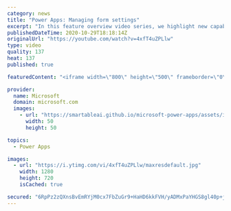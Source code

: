 ```yaml
---
category: news
title: "Power Apps: Managing form settings"
excerpt: "In this feature overview video series, we highlight new capabilities included in the latest update to Microsoft Power Apps.  Improvements to Microsoft Power Apps for managing form settings and events allow users to set various features on a form in the new modern designer.   Get the most out of Power"
publishedDateTime: 2020-10-29T18:18:14Z
originalUrl: "https://youtube.com/watch?v=4xfT4uZPLlw"
type: video
quality: 137
heat: 137
published: true

featuredContent: "<iframe width=\"800\" height=\"500\" frameborder=\"0\" src=\"https://www.youtube.com/embed/4xfT4uZPLlw\" allow=\"accelerometer; autoplay; encrypted-media; gyroscope; picture-in-picture\" allowfullscreen></iframe>"

provider:
  name: Microsoft
  domain: microsoft.com
  images:
    - url: "https://smartableai.github.io/microsoft-power-apps/assets/images/organizations/microsoft.com-50x50.jpg"
      width: 50
      height: 50

topics:
  - Power Apps

images:
  - url: "https://i.ytimg.com/vi/4xfT4uZPLlw/maxresdefault.jpg"
    width: 1280
    height: 720
    isCached: true

secured: "6RpPz2zQXnsBvEmRYjM0cx7FbZuGr9+HaHD6kkFVH/yADMxPaYHGS8gl40p+jnUC/AhmDLRn7UHg2GEW25oW2GXHhNoscftyDsuO5AhAeEj7O5TWZoilf6YaScOhM1IFCf8d2IX86oB+daEQQLaUqTh1t+bko9l9p93WFkb/12C8AOiWXCTRG8fXtHVXPSqNO3xzYsCc3rkHQpZNgkVG/VfEJHuP4UNiuOEkb5gRNV06BNJ6ez8pHWAzT8sEqhKPJLAtRamxbD8zzQZnQOjUjLZuasAJuCEO7otqxOuMrXJS2et+5osmNy5GI+LzTeMX4frg5Y5PtWHZkOfp8Gb8out8PEfaNECtkzWRqnMi1Aw9f+4Slr5Kb3bpjOvOgo5HJ6iiT3IGcnIuLXxgM3RwhpD3s/xkIOb49abw5nst1nk=;/66Y7tdYTTlyJfzNm05Q8w=="
---
```


